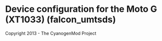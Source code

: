 Device configuration for the Moto G (XT1033) (falcon_umtsds)
===============================

Copyright 2013 - The CyanogenMod Project
